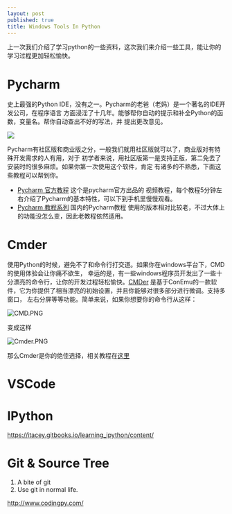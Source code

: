 ```yaml
---
layout: post
published: true
title: Windows Tools In Python
---
```

上一次我们介绍了学习python的一些资料，这次我们来介绍一些工具，能让你的学习过程更加轻松愉快。

# Pycharm

史上最强的Python IDE，没有之一。Pycharm的老爸（老妈）是一个著名的IDE开发公司，在程序语言
方面浸淫了十几年。能够帮你自动的提示和补全Python的函数，变量名。帮你自动查出不好的写法，并
提出更改意见。

![](https://www.jetbrains.com/pycharm/img/screenshots/simpleLook@2x.jpg)

Pycharm有社区版和商业版之分，一般我们就用社区版就可以了，商业版对有特殊开发需求的人有用，对于
初学者来说，用社区版第一是支持正版，第二免去了安装时的很多麻烦。如果你第一次使用这个软件，肯定
有诸多的不熟悉，下面这些教程可以帮到你。

* [Pycharm 官方教程](https://www.youtube.com/watch?v=5rSBPGGLkW0) 这个是pycharm官方出品的
  视频教程，每个教程5分钟左右介绍了Pycharm的基本特性，可以下到手机里慢慢观看。
* [Pycharm 教程系列](http://blog.csdn.net/chenggong2dm/article/details/9365437) 国内的Pycharm教程
  使用的版本相对比较老，不过大体上的功能没怎么变，因此老教程依然适用。

# Cmder

使用Python的时候，避免不了和命令行打交道。如果你在windows平台下，CMD的使用体验会让你痛不欲生，
幸运的是，有一些windows程序员开发出了一些十分漂亮的命令行，让你的开发过程轻松愉快。[CMDer](http://cmder.net/)
是基于ConEmu的一款软件，它为你提供了相当漂亮的初始设置，并且你能够对很多部分进行微调。支持多窗口，
左右分屏等等功能。简单来说，如果你想要你的命令行从这样：

![CMD.PNG]({{site.baseurl}}/imgs/CMD.PNG)

变成这样

![Cmder.PNG]({{site.baseurl}}/imgs/Cmder.PNG)

那么Cmder是你的绝佳选择，相关教程在[这里](http://bg.biedalian.com/2014/09/11/cmder.html)

# VSCode
# IPython
https://itacey.gitbooks.io/learning_ipython/content/
# Git & Source Tree

  1. A bite of git
  2. Use git in normal life.

http://www.codingpy.com/
